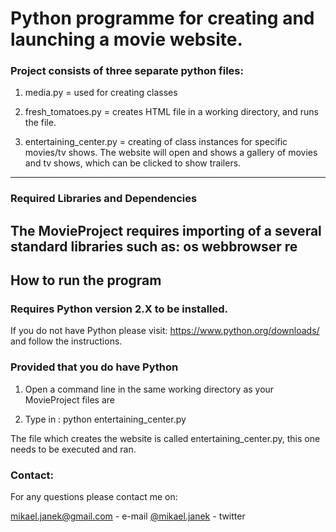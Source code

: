 # Python programme for creating and launching a movie website.

### Project consists of three separate python files:
1. media.py = used for creating classes

2. fresh_tomatoes.py = creates HTML file in a working directory, and runs the file.

3. entertaining_center.py = creating of class instances for specific movies/tv shows. 
The website will open and shows a gallery of movies and tv shows, which can be clicked to show trailers.

------------------------------------------------------------
### Required Libraries and Dependencies

The MovieProject requires importing of a several standard libraries such as:
os
webbrowser
re
------------------------------------------------------------
## How to run the program

### Requires Python version 2.X to be installed.
If you do not have Python please visit: 
https://www.python.org/downloads/ and follow the instructions.

### Provided that you do have Python
1. Open a command line in the same working directory as your MovieProject files are 

2. Type in : python entertaining_center.py

The file which creates the website is called entertaining_center.py, this one needs to be executed
and ran.



### Contact:
For any questions please contact me on:

mikael.janek@gmail.com	- e-mail
[@mikael.janek](https://twitter.com/mikael_janek) - twitter

